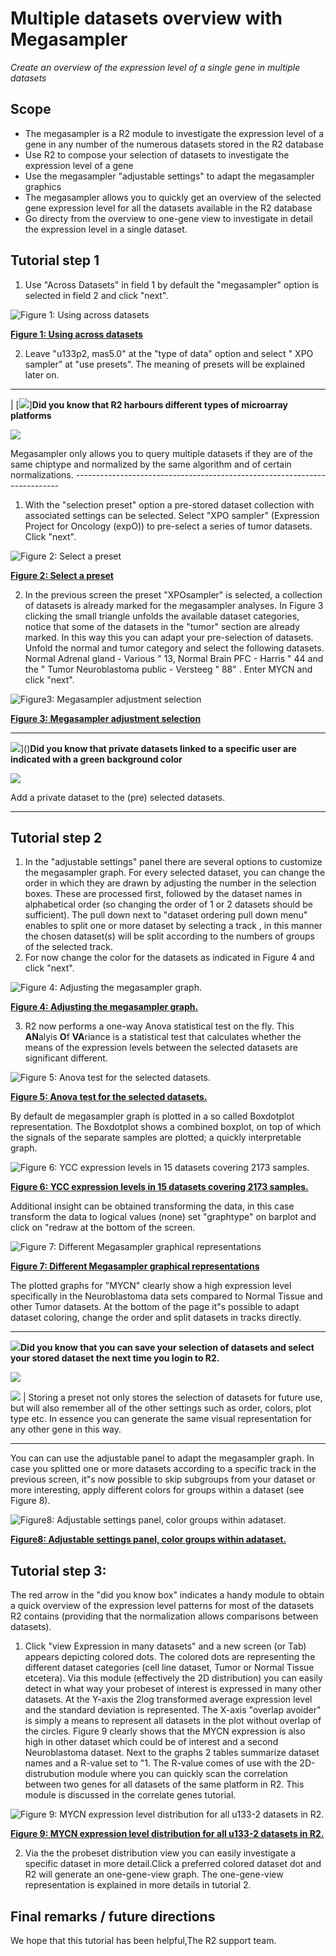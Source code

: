 <a id="multiple_datasets"> </a>


Multiple datasets overview with Megasampler
===========================================


*Create an overview of the expression level of a single gene in multiple
datasets*



Scope
-----

-   The megasampler is a R2 module to investigate the expression level
    of a gene in any number of the numerous datasets stored in the R2
    database
-   Use R2 to compose your selection of datasets to investigate the
    expression level of a gene
-   Use the megasampler "adjustable settings" to adapt the megasampler
    graphics
-   The megasampler allows you to quickly get an overview of the
    selected gene expression level for all the datasets available in the
    R2 database
-   Go directy from the overview to one-gene view to investigate in
    detail the expression level in a single dataset.


Tutorial step 1
---------------

1.  Use "Across Datasets" in field 1 by default the "megasampler" option
    is selected in field 2 and click "next".
    
![Figure 1: Using across datasets](_static/images/MultipleDatasets_across.png "Figure 1: Using across datasets")

[**Figure 1: Using across datasets**](_static/images/MultipleDatasets_across.png)

2.  Leave "u133p2, mas5.0" at the "type of data" option and select " XPO
    sampler" at "use presets". The meaning of presets will be explained
    later on.

--------------------------------------------------------------------------
| [![](_static/images/R2d2_logo.png)]**Did you know that R2 harbours different types of microarray platforms**

[![](_static/images/MultipleDatasets_Select.png)](_static/images/MultipleDatasets_Select.png)             
                                                                          
Megasampler only allows you to query multiple datasets if they are of the same chiptype and normalized by the same algorithm and of certain normalizations.                                                          --------------------------------------------------------------------------

1.  With the "selection preset" option a pre-stored dataset collection
    with associated settings can be selected. Select "XPO sampler"
    (Expression Project for Oncology (expO)) to pre-select a series of
    tumor datasets. Click "next".
    
![Figure 2: Select a preset](_static/images/MultipleDatasets_Preset.png "Figure 2: Select a preset")

[**Figure 2: Select a preset**](_static/images/MultipleDatasets_Preset.png)

2.  In the previous screen the preset "XPOsampler" is selected, a
    collection of datasets is already marked for the
    megasampler analyses. In Figure 3 clicking the small triangle
    unfolds the available dataset categories, notice that some of the
    datasets in the "tumor" section are already marked. In this way this
    you can adapt your pre-selection of datasets. Unfold the normal and
    tumor category and select the following datasets. Normal Adrenal
    gland - Various " 13, Normal Brain PFC - Harris " 44 and the " Tumor
    Neuroblastoma public - Versteeg " 88" . Enter MYCN and click "next".
    
![Figure3: Megasampler adjustment selection](_static/images/Pathway_menu.png "Figure3: Megasampler adjustment selection")

[**Figure 3: Megasampler adjustment selection**](_static/images/Pathway_menu.png)


--------------------------------------------------------------------------
![](_static/images/R2d2_logo.png)]()**Did you know that private datasets linked to a specific user are indicated with a green background color**

![](_static/images/MultipleDatasets_Didyou1.png)

Add a private dataset to the (pre) selected datasets.

--------------------------------------------------------------------------


Tutorial step 2
---------------



1.  In the "adjustable settings" panel there are several options to
    customize the megasampler graph. For every selected dataset, you can
    change the order in which they are drawn by adjusting the number in
    the selection boxes. These are processed first, followed by the
    dataset names in alphabetical order (so changing the order of 1 or 2
    datasets should be sufficient). The pull down next to "dataset
    ordering pull down menu" enables to split one or more dataset by
    selecting a track , in this manner the chosen dataset(s) will be
    split according to the numbers of groups of the selected track.
2.  For now change the color for the datasets as indicated in Figure 4
    and click "next".
    
![Figure 4: Adjusting the megasampler graph.](_static/images/MultipleDatasets_AdjustGraph.png "Figure 4: Adjusting the megasampler graph.")

[**Figure 4: Adjusting the megasampler graph.**](_static/images/MultipleDatasets_AdjustGraph.png)

3.  R2 now performs a one-way Anova statistical test on the fly. This
    **AN**alyis **O**f **VA**riance is a statistical test that
    calculates whether the means of the expression levels between the
    selected datasets are significant different.

![Figure 5: Anova test for the selected datasets.](_static/images/MultipleDatasets_Anova.png "Figure 5: Anova test for the selected datasets.")

[**Figure 5: Anova test for the selected datasets.**](_static/images/MultipleDatasets_Anova.png)


By default de megasampler graph is plotted in a so called Boxdotplot
representation. The Boxdotplot shows a combined boxplot, on top of which
the signals of the separate samples are plotted; a quickly interpretable
graph.

![Figure 6: YCC expression levels in 15 datasets covering 2173 samples.](_static/images/MultipleDatasets_YCC-express.png "Figure 6: YCC expression levels in 15 datasets covering 2173 samples.")

[**Figure 6: YCC expression levels in 15 datasets covering 2173 samples.**](_static/images/MultipleDatasets_YCC-express.png)


Additional insight can be obtained transforming the data, in this case
transform the data to logical values (none) set "graphtype" on barplot
and click on "redraw at the bottom of the screen.

![Figure 7: Different Megasampler graphical representations](_static/images/MultipleDatasets_Representations.png "Figure 7: Different Megasampler graphical representations")

[**Figure 7: Different Megasampler graphical representations**](_static/images/MultipleDatasets_Representations.png)


The plotted graphs for "MYCN" clearly show a high expression level
specifically in the Neuroblastoma data sets compared to Normal Tissue
and other Tumor datasets. At the bottom of the page it"s possible to
adapt dataset coloring, change the order and split datasets in tracks
directly.



--------------------------------------------------------------------------
![](_static/images/R2d2_logo.png)**Did you know that you can save your selection of datasets and select your stored dataset the next time you login to R2.**

![](_static/images/MultipleDatasets_Didyou2.png)

![](_static/images/UsingDatasets_LinksToRawDataInR2.png)
                          |
Storing a preset not only stores the selection of datasets for future use, but will also remember all of the other settings such as order,
colors, plot type etc. In essence you can generate the same visual representation for any other gene in this way.

--------------------------------------------------------------------------



You can can use the adjustable panel to adapt the megasampler graph. In
case you splitted one or more datasets according to a specific track in
the previous screen, it"s now possible to skip subgroups from your
dataset or more interesting, apply different colors for groups within a
dataset (see Figure 8).




![Figure8: Adjustable settings panel, color groups within adataset.](_static/images/MultipleDatasets_AdjustGroups.png "Figure8: Adjustable settings panel, color groups within adataset.")

[**Figure8: Adjustable settings panel, color groups within adataset.**](_static/images/MultipleDatasets_AdjustGroups.png)






Tutorial step 3:
----------------



The red arrow in the "did you know box" indicates a handy module to
obtain a quick overview of the expression level patterns for most of the
datasets R2 contains (providing that the normalization allows
comparisons between datasets).



1.  Click "view Expression in many datasets" and a new screen (or Tab)
    appears depicting colored dots. The colored dots are representing
    the different dataset categories (cell line dataset, Tumor or Normal
    Tissue etcetera). Via this module (effectively the 2D distribution)
    you can easily detect in what way your probeset of interest is
    expressed in many other datasets. At the Y-axis the 2log transformed
    average expression level and the standard deviation is represented.
    The X-axis "overlap avoider" is simply a means to represent all
    datasets in the plot without overlap of the circles. Figure 9
    clearly shows that the MYCN expression is also high in other dataset
    which could be of interest and a second Neuroblastoma dataset. Next
    to the graphs 2 tables summarize dataset names and a R-value set
    to "1. The R-value comes of use with the 2D-distrubution module
    where you can quickly scan the correlation between two genes for all
    datasets of the same platform in R2. This module is discussed in the
    correlate genes tutorial.
    
![Figure 9: MYCN expression level distribution for all u133-2 datasets in R2.](_static/images/MultipleDatasets_LevelDistribution.png "Figure 9: MYCN expression level distribution for all u133-2 datasets in R2.")

[**Figure 9: MYCN expression level distribution for all u133-2 datasets in R2.**](_static/images/MultipleDatasets_LevelDistribution.png)

2.  Via the the probeset distribution view you can easily investigate a
    specific dataset in more detail.Click a preferred colored dataset
    dot and R2 will generate an one-gene-view graph. The one-gene-view
    representation is explained in more details in tutorial 2.









Final remarks / future directions
---------------------------------

We hope that this tutorial has been helpful,The R2 support team.





